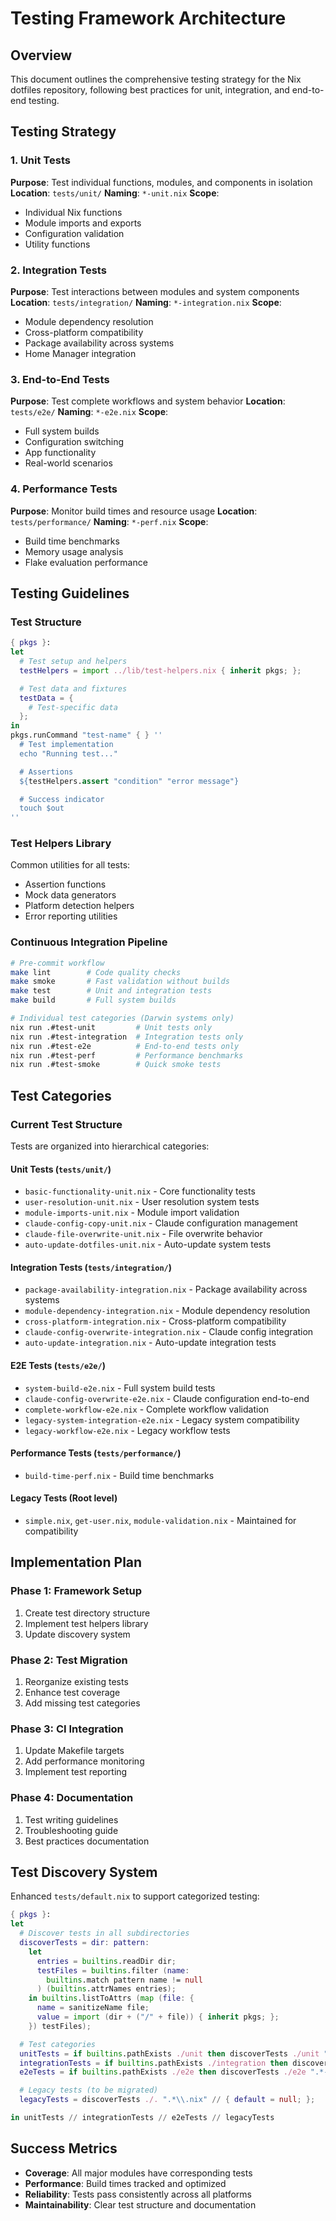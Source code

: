 # Testing Framework Architecture

## Overview

This document outlines the comprehensive testing strategy for the Nix dotfiles repository, following best practices for unit, integration, and end-to-end testing.

## Testing Strategy

### 1. Unit Tests
**Purpose**: Test individual functions, modules, and components in isolation
**Location**: `tests/unit/`
**Naming**: `*-unit.nix`
**Scope**:
- Individual Nix functions
- Module imports and exports
- Configuration validation
- Utility functions

### 2. Integration Tests
**Purpose**: Test interactions between modules and system components
**Location**: `tests/integration/`
**Naming**: `*-integration.nix`
**Scope**:
- Module dependency resolution
- Cross-platform compatibility
- Package availability across systems
- Home Manager integration

### 3. End-to-End Tests
**Purpose**: Test complete workflows and system behavior
**Location**: `tests/e2e/`
**Naming**: `*-e2e.nix`
**Scope**:
- Full system builds
- Configuration switching
- App functionality
- Real-world scenarios

### 4. Performance Tests
**Purpose**: Monitor build times and resource usage
**Location**: `tests/performance/`
**Naming**: `*-perf.nix`
**Scope**:
- Build time benchmarks
- Memory usage analysis
- Flake evaluation performance

## Testing Guidelines

### Test Structure
```nix
{ pkgs }:
let
  # Test setup and helpers
  testHelpers = import ../lib/test-helpers.nix { inherit pkgs; };

  # Test data and fixtures
  testData = {
    # Test-specific data
  };
in
pkgs.runCommand "test-name" { } ''
  # Test implementation
  echo "Running test..."

  # Assertions
  ${testHelpers.assert "condition" "error message"}

  # Success indicator
  touch $out
''
```

### Test Helpers Library
Common utilities for all tests:
- Assertion functions
- Mock data generators
- Platform detection helpers
- Error reporting utilities

### Continuous Integration Pipeline
```bash
# Pre-commit workflow
make lint        # Code quality checks
make smoke       # Fast validation without builds
make test        # Unit and integration tests
make build       # Full system builds

# Individual test categories (Darwin systems only)
nix run .#test-unit         # Unit tests only
nix run .#test-integration  # Integration tests only
nix run .#test-e2e          # End-to-end tests only
nix run .#test-perf         # Performance benchmarks
nix run .#test-smoke        # Quick smoke tests
```

## Test Categories

### Current Test Structure
Tests are organized into hierarchical categories:

#### Unit Tests (`tests/unit/`)
- `basic-functionality-unit.nix` - Core functionality tests
- `user-resolution-unit.nix` - User resolution system tests
- `module-imports-unit.nix` - Module import validation
- `claude-config-copy-unit.nix` - Claude configuration management
- `claude-file-overwrite-unit.nix` - File overwrite behavior
- `auto-update-dotfiles-unit.nix` - Auto-update system tests

#### Integration Tests (`tests/integration/`)
- `package-availability-integration.nix` - Package availability across systems
- `module-dependency-integration.nix` - Module dependency resolution
- `cross-platform-integration.nix` - Cross-platform compatibility
- `claude-config-overwrite-integration.nix` - Claude config integration
- `auto-update-integration.nix` - Auto-update integration tests

#### E2E Tests (`tests/e2e/`)
- `system-build-e2e.nix` - Full system build tests
- `claude-config-overwrite-e2e.nix` - Claude configuration end-to-end
- `complete-workflow-e2e.nix` - Complete workflow validation
- `legacy-system-integration-e2e.nix` - Legacy system compatibility
- `legacy-workflow-e2e.nix` - Legacy workflow tests

#### Performance Tests (`tests/performance/`)
- `build-time-perf.nix` - Build time benchmarks

#### Legacy Tests (Root level)
- `simple.nix`, `get-user.nix`, `module-validation.nix` - Maintained for compatibility

## Implementation Plan

### Phase 1: Framework Setup
1. Create test directory structure
2. Implement test helpers library
3. Update discovery system

### Phase 2: Test Migration
1. Reorganize existing tests
2. Enhance test coverage
3. Add missing test categories

### Phase 3: CI Integration
1. Update Makefile targets
2. Add performance monitoring
3. Implement test reporting

### Phase 4: Documentation
1. Test writing guidelines
2. Troubleshooting guide
3. Best practices documentation

## Test Discovery System

Enhanced `tests/default.nix` to support categorized testing:

```nix
{ pkgs }:
let
  # Discover tests in all subdirectories
  discoverTests = dir: pattern:
    let
      entries = builtins.readDir dir;
      testFiles = builtins.filter (name:
        builtins.match pattern name != null
      ) (builtins.attrNames entries);
    in builtins.listToAttrs (map (file: {
      name = sanitizeName file;
      value = import (dir + ("/" + file)) { inherit pkgs; };
    }) testFiles);

  # Test categories
  unitTests = if builtins.pathExists ./unit then discoverTests ./unit ".*-unit\\.nix" else {};
  integrationTests = if builtins.pathExists ./integration then discoverTests ./integration ".*-integration\\.nix" else {};
  e2eTests = if builtins.pathExists ./e2e then discoverTests ./e2e ".*-e2e\\.nix" else {};

  # Legacy tests (to be migrated)
  legacyTests = discoverTests ./. ".*\\.nix" // { default = null; };

in unitTests // integrationTests // e2eTests // legacyTests
```

## Success Metrics

- **Coverage**: All major modules have corresponding tests
- **Performance**: Build times tracked and optimized
- **Reliability**: Tests pass consistently across all platforms
- **Maintainability**: Clear test structure and documentation
